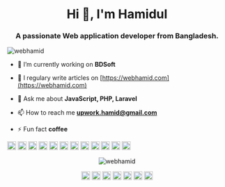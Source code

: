 <h1 align="center">Hi 👋, I'm Hamidul</h1>
<h3 align="center">A passionate Web application developer from Bangladesh.</h3>

<p align="left"> <img src="https://komarev.com/ghpvc/?username=webhamid" alt="webhamid" /> </p>

- 🔭 I’m currently working on **BDSoft**

- 📝 I regulary write articles on [https://webhamid.com](https://webhamid.com)

- 💬 Ask me about **JavaScript, PHP, Laravel**

- 📫 How to reach me **upwork.hamid@gmail.com**

- ⚡ Fun fact **coffee**

<p align="left"><img src="https://devicons.github.io/devicon/devicon.git/icons/vuejs/vuejs-original-wordmark.svg" alt="vuejs" width="20" height="20"/> <img src="https://devicons.github.io/devicon/devicon.git/icons/bootstrap/bootstrap-plain.svg" alt="bootstrap" width="20" height="20"/> <img src="https://devicons.github.io/devicon/devicon.git/icons/css3/css3-original-wordmark.svg" alt="css3" width="20" height="20"/> <img src="https://devicons.github.io/devicon/devicon.git/icons/docker/docker-original-wordmark.svg" alt="docker" width="20" height="20"/> <img src="https://devicons.github.io/devicon/devicon.git/icons/javascript/javascript-original.svg" alt="javascript" width="20" height="20"/> <img src="https://devicons.github.io/devicon/devicon.git/icons/laravel/laravel-plain-wordmark.svg" alt="laravel" width="20" height="20"/> <img src="https://devicons.github.io/devicon/devicon.git/icons/mysql/mysql-original-wordmark.svg" alt="mysql" width="20" height="20"/> <img src="https://devicons.github.io/devicon/devicon.git/icons/php/php-original.svg" alt="php" width="20" height="20"/> <img src="https://devicons.github.io/devicon/devicon.git/icons/sass/sass-original.svg" alt="sass" width="20" height="20"/> <img src="https://devicons.github.io/devicon/devicon.git/icons/nodejs/nodejs-original-wordmark.svg" alt="nodejs" width="20" height="20"/> <img src="https://devicons.github.io/devicon/devicon.git/icons/linux/linux-original.svg" alt="linux" width="20" height="20"/> <img src="https://cdn.jsdelivr.net/npm/simple-icons@3.1.0/icons/flutter.svg" alt="flutter" width="20" height="20"/></p><p align="center"> <img src="https://github-readme-stats.vercel.app/api?username=webhamid&show_icons=true" alt="webhamid" /> </p>

<p align="center">
<a href="https://codepen.io/webhamid" target="blank"><img align="center" src="https://cdn.jsdelivr.net/npm/simple-icons@3.0.1/icons/codepen.svg" alt="webhamid" height="20" width="20" /></a>
<a href="https://twitter.com/webhamidul" target="blank"><img align="center" src="https://cdn.jsdelivr.net/npm/simple-icons@3.0.1/icons/twitter.svg" alt="webhamidul" height="20" width="20" /></a>
<a href="https://linkedin.com/in/webhamidul" target="blank"><img align="center" src="https://cdn.jsdelivr.net/npm/simple-icons@3.0.1/icons/linkedin.svg" alt="webhamidul" height="20" width="20" /></a>
<a href="https://fb.com/webhamidul" target="blank"><img align="center" src="https://cdn.jsdelivr.net/npm/simple-icons@3.0.1/icons/facebook.svg" alt="webhamidul" height="20" width="20" /></a>
<a href="https://instagram.com/webhamid" target="blank"><img align="center" src="https://cdn.jsdelivr.net/npm/simple-icons@3.0.1/icons/instagram.svg" alt="webhamid" height="20" width="20" /></a>
<a href="https://dribbble.com/webhamid" target="blank"><img align="center" src="https://cdn.jsdelivr.net/npm/simple-icons@3.0.1/icons/dribbble.svg" alt="webhamid" height="20" width="20" /></a>
<a href="https://www.behance.net/webhamid" target="blank"><img align="center" src="https://cdn.jsdelivr.net/npm/simple-icons@3.0.1/icons/behance.svg" alt="webhamid" height="20" width="20" /></a>
</p>
